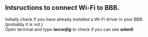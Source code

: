 ## Intsructions to connect Wi-Fi to BBB.
Initially check if you have already installed a Wi-Fi driver in your BBB. (probably it is not.) </br>
Open terminal and type ***iwconfig*** to check if you can see ***wlan0***.</br>
